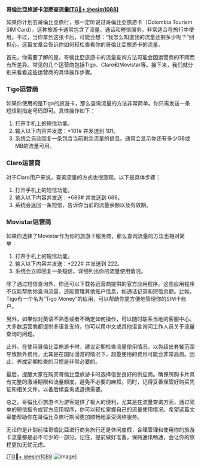 **哥倫比亞旅游卡怎麽查流量[[TG💪+ @esim1088](https://t.me/s/esim1088)]**

如果你计划去哥倫比亞旅行，那一定听说过哥倫比亞旅游卡（Colombia Tourism SIM Card）。这种旅游卡通常包含了流量、通话和短信服务，非常适合在旅行中使用。不过，当你拿到这张卡后，可能会想：“我怎么知道我的流量还剩多少呢？”别担心，这篇文章会告诉你如何轻松查看你的哥倫比亞旅游卡的流量。

首先，你需要了解的是，哥倫比亞旅游卡的流量查询方法可能会因运营商的不同而有所差异。常见的几个运营商包括Tigo、Claro和Movistar等。接下来，我们就分别来看看这些运营商的具体操作步骤。

### Tigo运营商

如果你使用的是Tigo的旅游卡，那么查询流量的方法非常简单。你只需发送一条短信到指定号码即可。具体操作如下：

1. 打开手机上的短信功能。
2. 输入以下内容并发送：*101# 并发送到 101。
3. 系统会自动回复一条包含当前剩余流量的信息。通常会显示你还有多少GB或MB的流量可用。

### Claro运营商

对于Claro用户来说，查询流量的方式也很直观。以下是具体步骤：

1. 打开手机上的短信功能。
2. 输入以下内容并发送：*688# 并发送到 688。
3. 系统会返回一条短信，告诉你当前的流量余额以及有效期。

### Movistar运营商

如果你选择了Movistar作为你的旅游卡服务商，那么查询流量的方法也相对简单：

1. 打开手机上的短信功能。
2. 输入以下内容并发送：*222# 并发送到 222。
3. 系统会立即回复一条短信，详细列出你的流量使用情况。

除了通过短信查询外，你还可以下载各运营商提供的官方应用程序。这些应用程序不仅能帮助你查询流量，还能管理其他账户信息，如通话记录和短信余额。比如，Tigo有一个名为“Tigo Money”的应用，可以帮助你更方便地管理你的SIM卡账户。

另外，如果你对英语不熟悉或者不确定如何操作，可以随时联系当地的客服中心。大多数运营商都提供多语言支持，你可以用中文或其他语言询问工作人员关于流量查询的问题。

此外，在使用哥倫比亞旅游卡时，建议定期检查流量使用情况，以免超出套餐范围导致额外费用。尤其是在国际漫游的情况下，超量使用的费用可能会非常高昂。因此，养成定期检查的习惯是非常必要的。

最后，提醒大家在购买哥倫比亞旅游卡时选择信誉良好的供应商。确保所购卡片具有完整的激活期限和流量额度，避免不必要的麻烦。同时，记得妥善保管好购买凭证和相关文件，以备后续查询或退换需要。

总之，哥倫比亞旅游卡为游客提供了极大的便利，尤其是在流量查询方面，通过简单的短信指令或官方应用程序，你可以轻松掌握自己的流量使用情况。希望这篇文章能帮助你在哥倫比亞旅行期间更加顺畅地享受网络服务。

无论你是计划前往哥倫比亞进行商务旅行还是休闲度假，合理管理和使用你的旅游卡流量都是必不可少的一部分。记住，提前做好准备，保持通讯畅通，会让你的旅程更加无忧无虑。

[[TG💪+ @esim1088](https://t.me/s/esim1088) ![Image](https://i.postimg.cc/4NQfJmqS/Snipaste-2025-05-13-00-14-12.png)]
